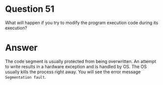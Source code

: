 
# Question 51


What will happen if you try to modify the program execution code during its
execution?


# Answer




The code segment is usually protected from being overwritten. An attempt to
write results in a hardware exception and is handled by OS. The OS usually
kills the process right away. You will see the error message `Segmentation fault`.





       